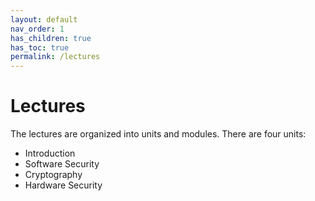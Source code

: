 ```yaml
---
layout: default
nav_order: 1
has_children: true
has_toc: true
permalink: /lectures
---
```


# Lectures

The lectures are organized into units and modules. There are four units:
- Introduction
- Software Security
- Cryptography
- Hardware Security

